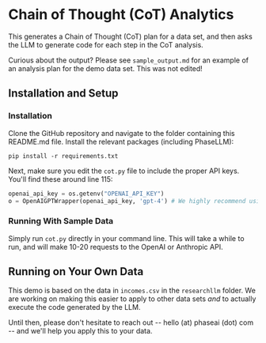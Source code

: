 # Chain of Thought (CoT) Analytics

This generates a Chain of Thought (CoT) plan for a data set, and then asks the LLM to generate code for each step in the CoT analysis.

Curious about the output? Please see `sample_output.md` for an example of an analysis plan for the demo data set. This was not edited!

## Installation and Setup

### Installation

Clone the GitHub repository and navigate to the folder containing this README.md file. Install the relevant packages (including PhaseLLM):

```
pip install -r requirements.txt
```

Next, make sure you edit the `cot.py` file to include the proper API keys. You'll find these around line 115:
```python
openai_api_key = os.getenv("OPENAI_API_KEY") 
o = OpenAIGPTWrapper(openai_api_key, 'gpt-4') # We highly recommend using GPT-4 or Claude v1.3 for this.
```

### Running With Sample Data

Simply run `cot.py` directly in your command line. This will take a while to run, and will make 10-20 requests to the OpenAI or Anthropic API.

## Running on Your Own Data

This demo is based on the data in `incomes.csv` in the `researchllm` folder. We are working on making this easier to apply to other data sets *and* to actually execute the code generated by the LLM.

Until then, please don't hesitate to reach out -- hello (at) phaseai (dot) com -- and we'll help you apply this to your data.
